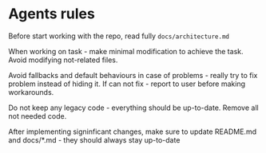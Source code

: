 # Agents rules

Before start working with the repo, read fully `docs/architecture.md`

When working on task - make minimal modification to achieve the task. Avoid modifying not-related files.

Avoid fallbacks and default behaviours in case of problems - really try to fix problem instead of hiding it. If can not fix - report to user before making workarounds.

Do not keep any legacy code - everything should be up-to-date. Remove all not needed code.

After implementing signinficant changes, make sure to update README.md and docs/*.md - they should always stay up-to-date
